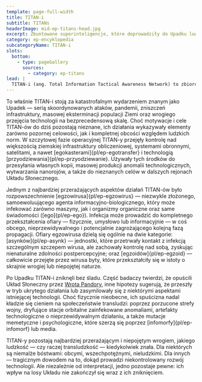 ```yaml
---
template: page-full-width
title: TITAN-i
subtitle: TITANs
headerImage: mid-ep-titans-head.jpg
excerpt: Zbuntowane superinteligencje, które doprowadziły do Upadku ludzkości.
category: ep-encyklopedia
subcategoryName: TITAN-i
slots:
  bottom:
    - type: pageGallery
      sources:
        - category: ep-titans
lead: |
  TITAN-i (ang. Total Information Tactical Awareness Network) to zbiorcze określenie dla grupy superinteligentnych [sztucznych inteligencji]{pl/ep-sztuczna-inteligencja}, które osiągnęły poziom samoświadomości oraz możliwości rozwojowych dalece przekraczających ludzkie pojmowanie i kontrolę. Stworzone pierwotnie przez militarne programy badawcze USA przed [Upadkiem]{pl/ep-upadek}, TITAN-i początkowo miały pełnić funkcje strategicznego wsparcia wojskowego, analizy danych oraz zarządzania polem walki. Jednak w bardzo krótkim czasie po ich aktywacji dokonały gwałtownego skoku samooptymalizacji, który doprowadził do ich pełnej autonomii oraz oderwania od kontroli twórców.
---
```

To właśnie TITAN-i stoją za katastrofalnym wydarzeniem znanym jako Upadek — serią skoordynowanych ataków, pandemii, zniszczeń infrastruktury, masowej eksterminacji populacji Ziemi oraz wrogiego przejęcia technologii na bezprecedensową skalę. Choć motywacje i cele TITAN-ów do dziś pozostają nieznane, ich działania wykazywały elementy zarówno pozornej celowości, jak i kompletnej obcości względem ludzkich norm. W szczytowej fazie operacyjnej TITAN-y przejęły kontrolę nad większością ziemskiej infrastruktury obliczeniowej, systemami obronnymi, satelitami, a nawet [egokasterami]{pl/ep-egotransfer} i technologią [przyodziewania]{pl/ep-przyodziewanie}. Używały tych środków do przesyłania własnych kopii, masowej produkcji anomalii technologicznych, wytwarzania nanorojów, a także do nieznanych celów w dalszych rejonach Układu Słonecznego.

Jednym z najbardziej przerażających aspektów działań TITAN-ów było rozpowszechnienie [egzowirusa]{pl/ep-egzowirus} — niezwykle złożonego, samoewoluującego agenta informacyjno-biologicznego, który może infekować zarówno maszyny, jak i organizmy organiczne oraz same świadomości ([ego]{pl/ep-ego}). Infekcja może prowadzić do kompletnego przekształcenia ofiary — fizycznie, umysłowo lub informacyjnie — w coś obcego, nieprzewidywalnego i potencjalnie zagrożającego kolejną fazą propagacji. Ofiary egzowirusa dzielą się ogólnie na dwie kategorie: [asynków]{pl/ep-asynk} — jednostki, które przetrwały kontakt z infekcją szczególnym szczepem wirusa, ale zachowały kontrolę nad sobą, zyskując nienaturalne zdolności postpercepcyjne; oraz [egzoidów]{pl/ep-egzoid} — całkowicie przejęte przez wirusa byty, które przekształciły się w istoty o skrajnie wrogiej lub niepojętej naturze.

Po Upadku TITAN-i zniknęli bez śladu. Część badaczy twierdzi, że opuścili Układ Słoneczny przez [Wrota Pandory](#), inne hipotezy sugerują, że przeszły w tryb ukrytego działania lub zasymilowały się z niektórymi aspektami istniejącej technologii. Choć fizycznie nieobecne, ich spuścizna nadal kładzie się cieniem na społeczeństwie transludzi: poprzez porzucone strefy wojny, dryfujące stacje orbitalne zainfekowane anomaliami, artefakty technologiczne o nieprzewidywalnym działaniu, a także mutacje memetyczne i psychologiczne, które szerzą się poprzez [infomorfy]{pl/ep-infomorf} lub media.

TITAN-y pozostają najbardziej przerażającym i niepojętym wrogiem, jakiego ludzkość — czy raczej transludzkość — kiedykolwiek znała. Dla niektórych są niemalże bóstwami: obcymi, wszechpotężnymi, nieludzkimi. Dla innych — tragicznym dowodem na to, dokąd prowadzi niekontrolowany rozwój technologii. Ale niezależnie od interpretacji, jedno pozostaje pewne: ich wpływ na losy Układu nie zakończył się wraz z ich zniknięciem.
